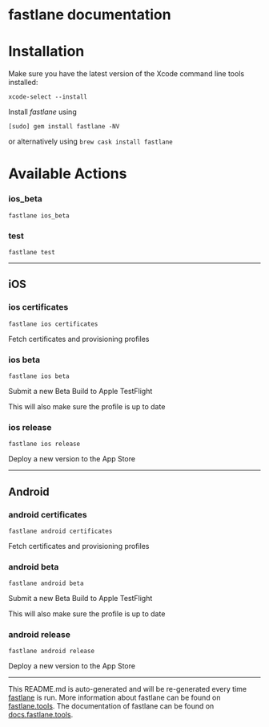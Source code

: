 fastlane documentation
================
# Installation

Make sure you have the latest version of the Xcode command line tools installed:

```
xcode-select --install
```

Install _fastlane_ using
```
[sudo] gem install fastlane -NV
```
or alternatively using `brew cask install fastlane`

# Available Actions
### ios_beta
```
fastlane ios_beta
```

### test
```
fastlane test
```


----

## iOS
### ios certificates
```
fastlane ios certificates
```
Fetch certificates and provisioning profiles
### ios beta
```
fastlane ios beta
```
Submit a new Beta Build to Apple TestFlight

This will also make sure the profile is up to date
### ios release
```
fastlane ios release
```
Deploy a new version to the App Store

----

## Android
### android certificates
```
fastlane android certificates
```
Fetch certificates and provisioning profiles
### android beta
```
fastlane android beta
```
Submit a new Beta Build to Apple TestFlight

This will also make sure the profile is up to date
### android release
```
fastlane android release
```
Deploy a new version to the App Store

----

This README.md is auto-generated and will be re-generated every time [fastlane](https://fastlane.tools) is run.
More information about fastlane can be found on [fastlane.tools](https://fastlane.tools).
The documentation of fastlane can be found on [docs.fastlane.tools](https://docs.fastlane.tools).
